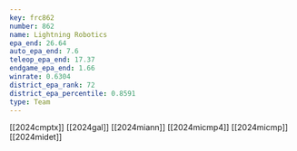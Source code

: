 ```yaml
---
key: frc862
number: 862
name: Lightning Robotics
epa_end: 26.64
auto_epa_end: 7.6
teleop_epa_end: 17.37
endgame_epa_end: 1.66
winrate: 0.6304
district_epa_rank: 72
district_epa_percentile: 0.8591
type: Team
---
```

[[2024cmptx]]
[[2024gal]]
[[2024miann]]
[[2024micmp4]]
[[2024micmp]]
[[2024midet]]
